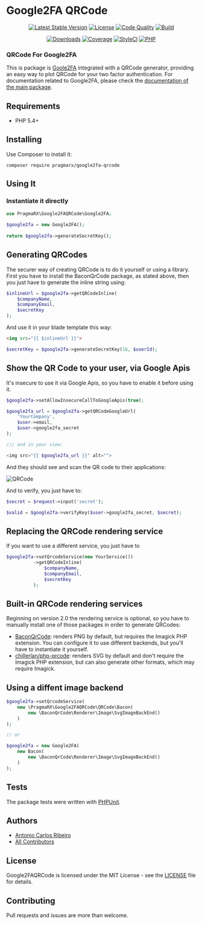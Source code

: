 # Google2FA QRCode

<p align="center">
    <a href="https://packagist.org/packages/pragmarx/google2fa-qrcode"><img alt="Latest Stable Version" src="https://img.shields.io/packagist/v/pragmarx/google2fa-qrcode.svg?style=flat-square"></a>
    <a href="LICENSE.md"><img alt="License" src="https://img.shields.io/badge/license-MIT-brightgreen.svg?style=flat-square"></a>
    <a href="https://scrutinizer-ci.com/g/antonioribeiro/google2fa/?branch=master"><img alt="Code Quality" src="https://img.shields.io/scrutinizer/g/antonioribeiro/google2fa.svg?style=flat-square"></a>
    <a href="https://travis-ci.org/antonioribeiro/google2fa"><img alt="Build" src="https://img.shields.io/travis/antonioribeiro/google2fa.svg?style=flat-square"></a>
</p>
<p align="center">
    <a href="https://packagist.org/packages/pragmarx/google2fa-qrcode"><img alt="Downloads" src="https://img.shields.io/packagist/dt/pragmarx/google2fa-qrcode.svg?style=flat-square"></a>
    <a href="https://scrutinizer-ci.com/g/antonioribeiro/google2fa/?branch=master"><img alt="Coverage" src="https://img.shields.io/scrutinizer/coverage/g/antonioribeiro/google2fa.svg?style=flat-square"></a>
    <a href="https://styleci.io/repos/24296182"><img alt="StyleCI" src="https://styleci.io/repos/24296182/shield"></a>
    <a href="https://travis-ci.org/antonioribeiro/google2fa"><img alt="PHP" src="https://img.shields.io/badge/PHP-5.4%20--%207.3-brightgreen.svg?style=flat-square"></a>
</p>

### QRCode For Google2FA

This is package is [Goole2FA](https://github.com/antonioribeiro/google2fa) integrated with a QRCode generator, providing an easy way to plot QRCode for your two factor authentication. For documentation related to Google2FA, please check the [documentation of the main package](https://github.com/antonioribeiro/google2fa).  
 
## Requirements

- PHP 5.4+

## Installing

Use Composer to install it:

```
composer require pragmarx/google2fa-qrcode
```

## Using It

### Instantiate it directly

```php
use PragmaRX\Google2FAQRCode\Google2FA;
    
$google2fa = new Google2FA();
    
return $google2fa->generateSecretKey();
```

## Generating QRCodes

The securer way of creating QRCode is to do it yourself or using a library. First you have to install the BaconQrCode package, as stated above, then you just have to generate the inline string using:
 
```php
$inlineUrl = $google2fa->getQRCodeInline(
    $companyName,
    $companyEmail,
    $secretKey
);
```

And use it in your blade template this way:

```html
<img src="{{ $inlineUrl }}">
```

```php
$secretKey = $google2fa->generateSecretKey(16, $userId);
```

## Show the QR Code to your user, via Google Apis

It's insecure to use it via Google Apis, so you have to enable it before using it.

```php
$google2fa->setAllowInsecureCallToGoogleApis(true);

$google2fa_url = $google2fa->getQRCodeGoogleUrl(
    'YourCompany',
    $user->email,
    $user->google2fa_secret
);

/// and in your view:

<img src="{{ $google2fa_url }}" alt="">
```

And they should see and scan the QR code to their applications:

![QRCode](https://chart.googleapis.com/chart?chs=200x200&chld=M|0&cht=qr&chl=otpauth%3A%2F%2Ftotp%2FPragmaRX%3Aacr%2Bpragmarx%40antoniocarlosribeiro.com%3Fsecret%3DADUMJO5634NPDEKW%26issuer%3DPragmaRX)

And to verify, you just have to:

```php
$secret = $request->input('secret');

$valid = $google2fa->verifyKey($user->google2fa_secret, $secret);
```

## Replacing the QRCode rendering service

If you want to use a different service, you just have to 

```php
$google2fa->setQrcodeService(new YourService())
          ->getQRCodeInline(
              $companyName,
              $companyEmail,
              $secretKey
          );
```

## Built-in QRCode rendering services

Beginning on version 2.0 the rendering service is optional, so you have to manually install one of those packages in order to generate QRCodes: 

- [BaconQrCode](https://github.com/Bacon/BaconQrCode): renders PNG by default, but requires the Imagick PHP extension. You can configure it to use different backends, but you'll have to instantiate it yourself.
- [chillerlan/php-qrcode](https://github.com/chillerlan/php-qrcode): renders SVG by default and don't require the Imagick PHP extension, but can also generate other formats, which may require Imagick. 

## Using a diffent image backend

```php
$google2fa->setQrcodeService(
    new \PragmaRX\Google2FAQRCode\QRCode\Bacon(
        new \BaconQrCode\Renderer\Image\SvgImageBackEnd()
    )
);

// or 

$google2fa = new Google2FA(
    new Bacon(
        new \BaconQrCode\Renderer\Image\SvgImageBackEnd()
    )
);
```

## Tests

The package tests were written with [PHPUnit](https://phpunit.de/).

## Authors

- [Antonio Carlos Ribeiro](http://twitter.com/iantonioribeiro)
- [All Contributors](https://github.com/antonioribeiro/google2fa/graphs/contributors)

## License

Google2FAQRCode is licensed under the MIT License - see the [LICENSE](LICENSE.md) file for details.

## Contributing

Pull requests and issues are more than welcome.
